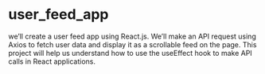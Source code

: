 # user_feed_app

we’ll create a user feed app using React.js. We’ll make an API request using Axios to fetch user data and display it as a scrollable feed on the page. This project will help us understand how to use the useEffect hook to make API calls in React applications.
